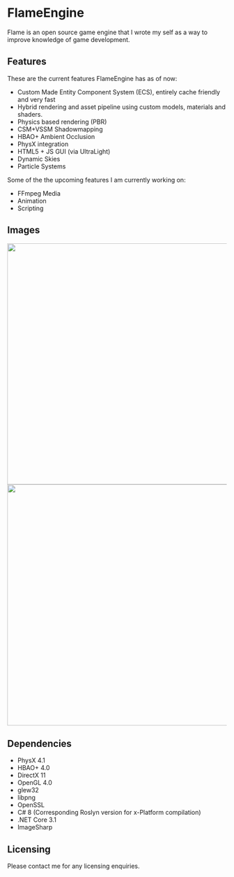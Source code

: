 # FlameEngine
Flame is an open source game engine that I wrote my self as a way to improve knowledge of game development.


## Features

These are the current features FlameEngine has as of now:

  - Custom Made Entity Component System (ECS), entirely cache friendly and very fast
  - Hybrid rendering and asset pipeline using custom models, materials and shaders.
  - Physics based rendering (PBR)
  - CSM+VSSM Shadowmapping
  - HBAO+ Ambient Occlusion
  - PhysX integration
  - HTML5 + JS GUI (via UltraLight)
  - Dynamic Skies
  - Particle Systems

Some of the the upcoming features I am currently working on:
  - FFmpeg Media
  - Animation
  - Scripting

## Images

<img src="https://cdn.discordapp.com/attachments/649214971590213653/904501784221995079/Screenshot_3.png" width="900" height="552">
<img src="https://cdn.discordapp.com/attachments/649214971590213653/904501793885679656/Screenshot_2.png" width="900" height="552">

## Dependencies

  - PhysX 4.1
  - HBAO+  4.0
  - DirectX 11
  - OpenGL 4.0
  - glew32
  - libpng
  - OpenSSL
  - C# 8 (Corresponding Roslyn version for x-Platform compilation)
  - .NET Core 3.1
  - ImageSharp

## Licensing

Please contact me for any licensing enquiries.

